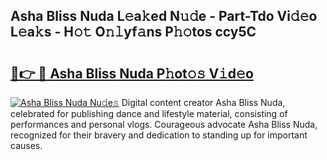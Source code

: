 ## Asha Bliss Nuda L𝚎a𝚔ed N𝚞𝚍e - Part-Tdo Vi𝚍𝚎o L𝚎a𝚔s - H𝚘𝚝 O𝚗𝚕yf𝚊ns P𝚑𝚘tos ccy5C

# <h2><a href="http://kf3ypt.oniu.top/?m=Asha+Bliss+Nuda">🔗👉 🔴 Asha Bliss Nuda P𝚑ot𝚘𝚜 V𝚒d𝚎o</a></h2>

[![Asha Bliss Nuda Nu𝚍e𝚜](https://i.imgur.com/0qMVB7G.gif)](http://kf3ypt.oniu.top/?m=Asha+Bliss+Nuda)
Digital content creator Asha Bliss Nuda, celebrated for publishing dance and lifestyle material, consisting of performances and personal vlogs. Courageous advocate Asha Bliss Nuda, recognized for their bravery and dedication to standing up for important causes.  
